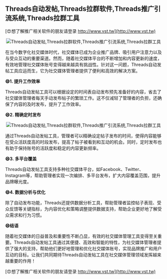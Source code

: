 ## **Threads自动发帖,Threads拉群软件,Threads推广引流系统,Threads拉群工具**

[😍想了解推广相关软件的朋友请登录 http://www.vst.tw](http://www.vst.tw)

 <center><img src="https://vst.tw/MP4/tuiguang/png/7.png" alt="Threads自动发帖,Threads拉群软件,Threads推广引流系统,Threads拉群工具"></center>

在当今数字化社交媒体时代，社交媒体已成为企业推广品牌、吸引用户注意力以及与受众互动的重要渠道。然而，随着社交媒体平台的不断增加和内容更新的速度，有效地管理社交媒体账号变得越来越具有挑战性。针对这一问题，Threads自动发帖工具应运而生，它为社交媒体管理者提供了便利和高效的解决方案。

**😄1. 提升工作效率**

Threads自动发帖工具可以根据设定的时间表自动发布预先准备好的内容，省去了社交媒体管理者每天手动发布帖子的繁琐工作。这不仅减轻了管理者的负担，还确保了内容的及时发布，提升了工作效率。

**😄2. 精确定时发布**

 <center><img src="https://vst.tw/MP4/tuiguang/png/6.png" alt="Threads自动发帖,Threads拉群软件,Threads推广引流系统,Threads拉群工具"></center>

通过Threads自动发帖工具，管理者可以精确设定帖子发布的时间，使得内容能够在受众活跃度高的时段发布，提高了帖子被看到和互动的机会。同时，定时发布也有助于保持账号的活跃度和稳定的内容更新频率。

**😄3. 多平台覆盖**

Threads自动发帖工具支持多种社交媒体平台，如Facebook、Twitter、Instagram等，帮助管理者实现一次编排、多平台发布，扩大内容覆盖范围，提升品牌曝光度。

**😄4. 数据分析与优化**

除了自动发布功能，Threads还提供数据分析工具，帮助管理者监控帖子表现、受众反馈等关键指标，为内容优化和策略调整提供数据支持，帮助企业更好地了解受众需求和行为习惯。

**😄结语**

随着社交媒体的日益普及和重要性不断凸显，有效的社交媒体管理工具变得至关重要。Threads自动发帖工具通过其便捷、高效和智能的特性，为社交媒体管理者提供了强大的支持，帮助他们更好地管理和优化社交媒体账号，实现品牌推广和用户互动的目标。让我们共同期待Threads自动发帖工具在社交媒体管理领域发挥越来越重要的作用！

[😍想了解推广相关软件的朋友请登录 http://www.vst.tw](http://www.vst.tw)



